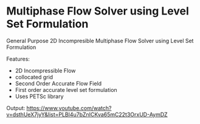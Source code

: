 Multiphase Flow Solver using Level Set Formulation
=======================================

General Purpose 2D Incompresible Multiphase Flow Solver using Level Set Formulation

Features:
 - 2D Incompressible Flow
 - collocated grid
 - Second Order Accurate Flow Field
 - First order accurate level set formulation
 - Uses PETSc library

Output: https://www.youtube.com/watch?v=dsthUeX7jyY&list=PLBl4u7bZnICKva65mC22t3OrxUD-AymDZ
